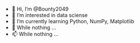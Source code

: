 - 👋 Hi, I’m @Bounty2049
- 👀 I’m interested in data sciense
- 🌱 I’m currently learning Python, NumPy, Matplotlib 
- 💞️ While nothing ...
- 📫 While nothing ...

<!---
Bounty2049/Bounty2049 is a ✨ special ✨ repository because its `README.md` (this file) appears on your GitHub profile.
You can click the Preview link to take a look at your changes.
--->
